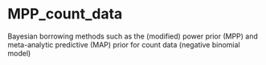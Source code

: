 # MPP_count_data
Bayesian borrowing methods such as the (modified) power prior (MPP) and meta-analytic predictive (MAP) prior for count data (negative binomial model)
